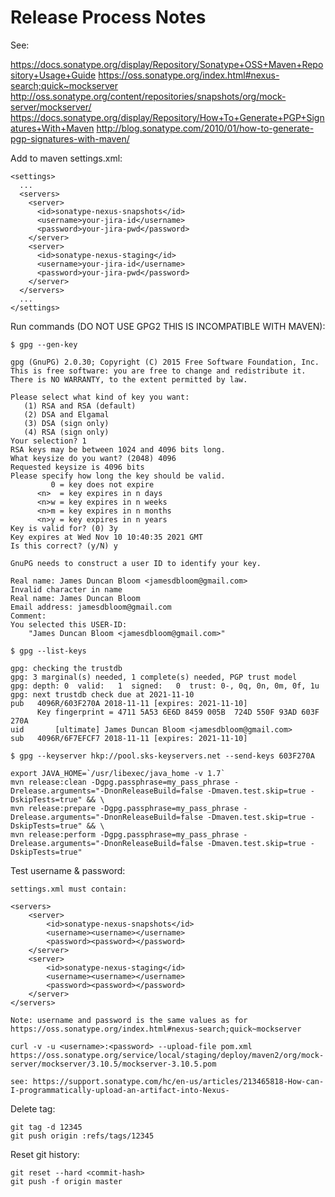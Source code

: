 Release Process Notes
=====================

See:

https://docs.sonatype.org/display/Repository/Sonatype+OSS+Maven+Repository+Usage+Guide
https://oss.sonatype.org/index.html#nexus-search;quick~mockserver
http://oss.sonatype.org/content/repositories/snapshots/org/mock-server/mockserver/
https://docs.sonatype.org/display/Repository/How+To+Generate+PGP+Signatures+With+Maven
http://blog.sonatype.com/2010/01/how-to-generate-pgp-signatures-with-maven/

Add to maven settings.xml:

    <settings>
      ...
      <servers>
        <server>
          <id>sonatype-nexus-snapshots</id>
          <username>your-jira-id</username>
          <password>your-jira-pwd</password>
        </server>
        <server>
          <id>sonatype-nexus-staging</id>
          <username>your-jira-id</username>
          <password>your-jira-pwd</password>
        </server>
      </servers>
      ...
    </settings>

Run commands (DO NOT USE GPG2 THIS IS INCOMPATIBLE WITH MAVEN):

    $ gpg --gen-key
    
    gpg (GnuPG) 2.0.30; Copyright (C) 2015 Free Software Foundation, Inc.
    This is free software: you are free to change and redistribute it.
    There is NO WARRANTY, to the extent permitted by law.
    
    Please select what kind of key you want:
       (1) RSA and RSA (default)
       (2) DSA and Elgamal
       (3) DSA (sign only)
       (4) RSA (sign only)
    Your selection? 1
    RSA keys may be between 1024 and 4096 bits long.
    What keysize do you want? (2048) 4096
    Requested keysize is 4096 bits       
    Please specify how long the key should be valid.
             0 = key does not expire
          <n>  = key expires in n days
          <n>w = key expires in n weeks
          <n>m = key expires in n months
          <n>y = key expires in n years
    Key is valid for? (0) 3y
    Key expires at Wed Nov 10 10:40:35 2021 GMT
    Is this correct? (y/N) y
                            
    GnuPG needs to construct a user ID to identify your key.
    
    Real name: James Duncan Bloom <jamesdbloom@gmail.com>
    Invalid character in name                            
    Real name: James Duncan Bloom
    Email address: jamesdbloom@gmail.com
    Comment:                            
    You selected this USER-ID:
        "James Duncan Bloom <jamesdbloom@gmail.com>"
    
    $ gpg --list-keys
    
    gpg: checking the trustdb
    gpg: 3 marginal(s) needed, 1 complete(s) needed, PGP trust model
    gpg: depth: 0  valid:   1  signed:   0  trust: 0-, 0q, 0n, 0m, 0f, 1u
    gpg: next trustdb check due at 2021-11-10
    pub   4096R/603F270A 2018-11-11 [expires: 2021-11-10]
          Key fingerprint = 4711 5A53 6E6D 8459 005B  724D 550F 93AD 603F 270A
    uid       [ultimate] James Duncan Bloom <jamesdbloom@gmail.com>
    sub   4096R/6F7EFCF7 2018-11-11 [expires: 2021-11-10]
    
    $ gpg --keyserver hkp://pool.sks-keyservers.net --send-keys 603F270A 
    
    export JAVA_HOME=`/usr/libexec/java_home -v 1.7`
    mvn release:clean -Dgpg.passphrase=my_pass_phrase -Drelease.arguments="-DnonReleaseBuild=false -Dmaven.test.skip=true -DskipTests=true" && \
    mvn release:prepare -Dgpg.passphrase=my_pass_phrase -Drelease.arguments="-DnonReleaseBuild=false -Dmaven.test.skip=true -DskipTests=true" && \
    mvn release:perform -Dgpg.passphrase=my_pass_phrase -Drelease.arguments="-DnonReleaseBuild=false -Dmaven.test.skip=true -DskipTests=true"
    
Test username & password:
    
    settings.xml must contain:
    
    <servers>
        <server>
            <id>sonatype-nexus-snapshots</id>
            <username><username></username>
            <password><password></password>
        </server>
        <server>
            <id>sonatype-nexus-staging</id>
            <username><username></username>
            <password><password></password>
        </server>
    </servers>
    
    Note: username and password is the same values as for https://oss.sonatype.org/index.html#nexus-search;quick~mockserver
    
    curl -v -u <username>:<password> --upload-file pom.xml https://oss.sonatype.org/service/local/staging/deploy/maven2/org/mock-server/mockserver/3.10.5/mockserver-3.10.5.pom
    
    see: https://support.sonatype.com/hc/en-us/articles/213465818-How-can-I-programmatically-upload-an-artifact-into-Nexus-
    
Delete tag:

    git tag -d 12345
    git push origin :refs/tags/12345
    
Reset git history:

    git reset --hard <commit-hash>
    git push -f origin master
